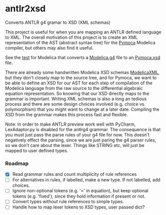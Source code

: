 # antlr2xsd
Converts ANTLR g4 gramar to XSD (XML schemas)

This project is useful for when you are mapping an ANTLR defined language to XML. The overall motivation of this project is to create an XML representation of the AST (abstract syntax tree) for the [Pymoca](www.pymoca.com) Modelica compiler, but others may also find it useful.

See the [test](test/test.py) for Modelica that converts a [Modelica.g4](test/g4/Modelica.g4) file to an [Pymoca.xsd](test/output/Pymoca.xsd) file.

There are already some handwritten Modelica XSD schemas [ModelicaXML](https://github.com/modelica-association/ModelicaXML), but they don't closely map to the source tree, and for Pymoca, we want to be able to define an XSD for our AST for each step of compilation of the Modelica language from the raw source to the differential algebraic equation representation. So knowing that our XSD directly maps to the grammar is important. Writing XML schemas is also a long an tedious process and there are some design choices involved (e.g. choice vs. polymorphism) that you might want to change at a later date. Compiling the XSD from the grammar makes this process fast and flexible.

Note: In order to make ANTLR preview work well with PyCharm, LexAdaptor.py is disabled for the antlrg4 grammar. The consequence is that you must just pass the parse rules of your g4 file for now. This doesn't negatively effect the parsing, since we are just paring the g4 parser rules, so we don't care about the lexer. Things like STRING etc, will just be mapped to user defined types.

### Roadmap
* [x] Read grammar rules and count multiplicity of rule references
* [ ] For alternatives in rules, if labelled, make a new type. If not labelled, add choices.
* [ ] Ignore non-optional tokens (e.g. '=' in equation), but keep optional tokens (e.g. 'fixed'), since they hold information if present or not.
* [ ] Convert types without rule references to simple types.
* [ ] Handle how to map lexer tokens to XSD types, user passed dict?
